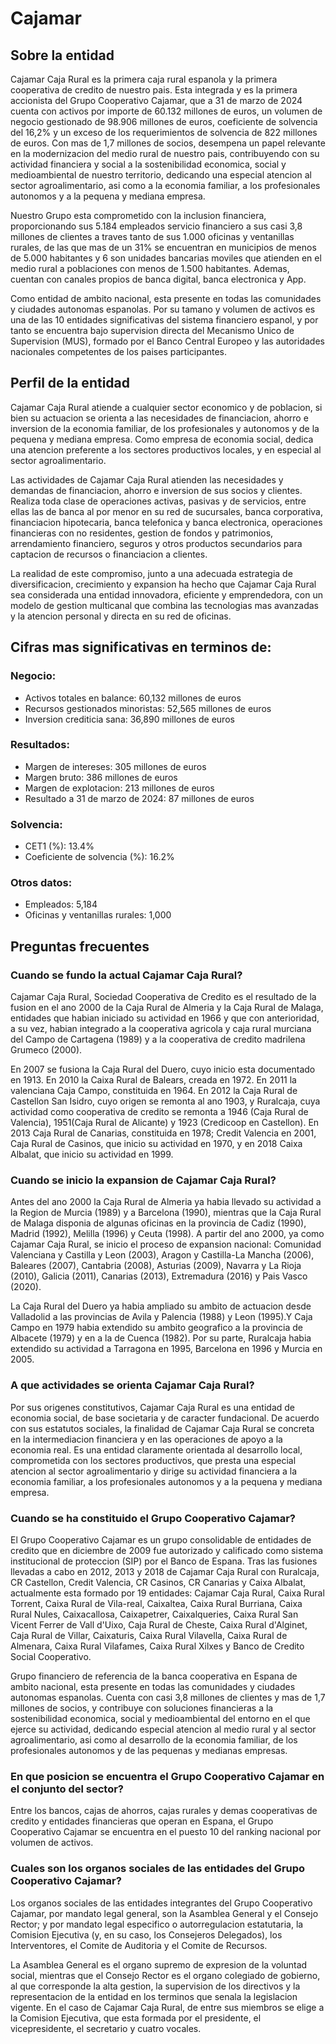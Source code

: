 # Cajamar
## Sobre la entidad
Cajamar Caja Rural es la primera caja rural espanola y la primera cooperativa de credito de nuestro pais. Esta integrada y es la primera accionista del Grupo Cooperativo Cajamar, que a 31 de marzo de 2024 cuenta con activos por importe de 60.132 millones de euros, un volumen de negocio gestionado de 98.906 millones de euros, coeficiente de solvencia del 16,2% y un exceso de los requerimientos de solvencia de 822 millones de euros. Con mas de 1,7 millones de socios, desempena un papel relevante en la modernizacion del medio rural de nuestro pais, contribuyendo con su actividad financiera y social a la sostenibilidad economica, social y medioambiental de nuestro territorio, dedicando una especial atencion al sector agroalimentario, asi como a la economia familiar, a los profesionales autonomos y a la pequena y mediana empresa.

Nuestro Grupo esta comprometido con la inclusion financiera, proporcionando sus 5.184 empleados servicio financiero a sus casi 3,8 millones de clientes a traves tanto de sus 1.000 oficinas y ventanillas rurales, de las que mas de un 31% se encuentran en municipios de menos de 5.000 habitantes y 6 son unidades bancarias moviles que atienden en el medio rural a poblaciones con menos de 1.500 habitantes. Ademas, cuentan con canales propios de banca digital, banca electronica y App.

Como entidad de ambito nacional, esta presente en todas las comunidades y ciudades autonomas espanolas. Por su tamano y volumen de activos es una de las 10 entidades significativas del sistema financiero espanol, y por tanto se encuentra bajo supervision directa del Mecanismo Unico de Supervision (MUS), formado por el Banco Central Europeo y las autoridades nacionales competentes de los paises participantes.

## Perfil de la entidad
Cajamar Caja Rural atiende a cualquier sector economico y de poblacion, si bien su actuacion se orienta a las necesidades de financiacion, ahorro e inversion de la economia familiar, de los profesionales y autonomos y de la pequena y mediana empresa. Como empresa de economia social, dedica una atencion preferente a los sectores productivos locales, y en especial al sector agroalimentario.

Las actividades de Cajamar Caja Rural atienden las necesidades y demandas de financiacion, ahorro e inversion de sus socios y clientes. Realiza toda clase de operaciones activas, pasivas y de servicios, entre ellas las de banca al por menor en su red de sucursales, banca corporativa, financiacion hipotecaria, banca telefonica y banca electronica, operaciones financieras con no residentes, gestion de fondos y patrimonios, arrendamiento financiero, seguros y otros productos secundarios para captacion de recursos o financiacion a clientes.

La realidad de este compromiso, junto a una adecuada estrategia de diversificacion, crecimiento y expansion ha hecho que Cajamar Caja Rural sea considerada una entidad innovadora, eficiente y emprendedora, con un modelo de gestion multicanal que combina las tecnologias mas avanzadas y la atencion personal y directa en su red de oficinas.

## Cifras mas significativas en terminos de:
### Negocio:
- Activos totales en balance: 60,132 millones de euros
- Recursos gestionados minoristas: 52,565 millones de euros
- Inversion crediticia sana: 36,890 millones de euros
### Resultados: 
- Margen de intereses: 305 millones de euros
- Margen bruto: 386 millones de euros
- Margen de explotacion: 213 millones de euros
- Resultado a 31 de marzo de 2024: 87 millones de euros
### Solvencia:
- CET1 (%): 13.4%
- Coeficiente de solvencia (%): 16.2%
### Otros datos:
- Empleados: 5,184
- Oficinas y ventanillas rurales: 1,000

## Preguntas frecuentes
### Cuando se fundo la actual Cajamar Caja Rural?
Cajamar Caja Rural, Sociedad Cooperativa de Credito es el resultado de la fusion en el ano 2000 de la Caja Rural de Almeria y la Caja Rural de Malaga, entidades que habian iniciado su actividad en 1966 y que con anterioridad, a su vez, habian integrado a la cooperativa agricola y caja rural murciana del Campo de Cartagena (1989) y a la cooperativa de credito madrilena Grumeco (2000).

En 2007 se fusiona la Caja Rural del Duero, cuyo inicio esta documentado en 1913. En 2010 la Caixa Rural de Balears, creada en 1972. En 2011 la valenciana Caja Campo, constituida en 1964. En 2012 la Caja Rural de Castellon San Isidro, cuyo origen se remonta al ano 1903, y Ruralcaja, cuya actividad como cooperativa de credito se remonta a 1946 (Caja Rural de Valencia), 1951(Caja Rural de Alicante) y 1923 (Credicoop en Castellon). En 2013 Caja Rural de Canarias, constituida en 1978; Credit Valencia en 2001, Caja Rural de Casinos, que inicio su actividad en 1970, y en 2018 Caixa Albalat, que inicio su actividad en 1999.

### Cuando se inicio la expansion de Cajamar Caja Rural?
Antes del ano 2000 la Caja Rural de Almeria ya habia llevado su actividad a la Region de Murcia (1989) y a Barcelona (1990), mientras que la Caja Rural de Malaga disponia de algunas oficinas en la provincia de Cadiz (1990), Madrid (1992), Melilla (1996) y Ceuta (1998). A partir del ano 2000, ya como Cajamar Caja Rural, se inicio el proceso de expansion nacional: Comunidad Valenciana y Castilla y Leon (2003), Aragon y Castilla-La Mancha (2006), Baleares (2007), Cantabria (2008), Asturias (2009), Navarra y La Rioja (2010), Galicia (2011), Canarias (2013), Extremadura (2016) y Pais Vasco (2020).

La Caja Rural del Duero ya habia ampliado su ambito de actuacion desde Valladolid a las provincias de Avila y Palencia (1988) y Leon (1995).Y Caja Campo en 1979 habia extendido su ambito geografico a la provincia de Albacete (1979) y en a la de Cuenca (1982). Por su parte, Ruralcaja habia extendido su actividad a Tarragona en 1995, Barcelona en 1996 y Murcia en 2005.

### A que actividades se orienta Cajamar Caja Rural?
Por sus origenes constitutivos, Cajamar Caja Rural es una entidad de economia social, de base societaria y de caracter fundacional. De acuerdo con sus estatutos sociales, la finalidad de Cajamar Caja Rural se concreta en la intermediacion financiera y en las operaciones de apoyo a la economia real. Es una entidad claramente orientada al desarrollo local, comprometida con los sectores productivos, que presta una especial atencion al sector agroalimentario y dirige su actividad financiera a la economia familiar, a los profesionales autonomos y a la pequena y mediana empresa.

### Cuando se ha constituido el Grupo Cooperativo Cajamar?
El Grupo Cooperativo Cajamar es un grupo consolidable de entidades de credito que en diciembre de 2009 fue autorizado y calificado como sistema institucional de proteccion (SIP) por el Banco de Espana. Tras las fusiones llevadas a cabo en 2012, 2013 y 2018 de Cajamar Caja Rural con Ruralcaja, CR Castellon, Credit Valencia, CR Casinos, CR Canarias y Caixa Albalat, actualmente esta formado por 19 entidades: Cajamar Caja Rural, Caixa Rural Torrent, Caixa Rural de Vila-real, Caixaltea, Caixa Rural Burriana, Caixa Rural Nules, Caixacallosa, Caixapetrer, Caixalqueries, Caixa Rural San Vicent Ferrer de Vall d'Uixo, Caja Rural de Cheste, Caixa Rural d'Alginet, Caja Rural de Villar, Caixaturis, Caixa Rural Vilavella, Caixa Rural de Almenara, Caixa Rural Vilafames, Caixa Rural Xilxes y Banco de Credito Social Cooperativo.

Grupo financiero de referencia de la banca cooperativa en Espana de ambito nacional, esta presente en todas las comunidades y ciudades autonomas espanolas. Cuenta con casi 3,8 millones de clientes y mas de 1,7 millones de socios, y contribuye con soluciones financieras a la sostenibilidad economica, social y medioambiental del entorno en el que ejerce su actividad, dedicando especial atencion al medio rural y al sector agroalimentario, asi como al desarrollo de la economia familiar, de los profesionales autonomos y de las pequenas y medianas empresas.

### En que posicion se encuentra el Grupo Cooperativo Cajamar en el conjunto del sector?
Entre los bancos, cajas de ahorros, cajas rurales y demas cooperativas de credito y entidades financieras que operan en Espana, el Grupo Cooperativo Cajamar se encuentra en el puesto 10 del ranking nacional por volumen de activos.

### Cuales son los organos sociales de las entidades del Grupo Cooperativo Cajamar?
Los organos sociales de las entidades integrantes del Grupo Cooperativo Cajamar, por mandato legal general, son la Asamblea General y el Consejo Rector; y por mandato legal especifico o autorregulacion estatutaria, la Comision Ejecutiva (y, en su caso, los Consejeros Delegados), los Interventores, el Comite de Auditoria y el Comite de Recursos.

La Asamblea General es el organo supremo de expresion de la voluntad social, mientras que el Consejo Rector es el organo colegiado de gobierno, al que corresponde la alta gestion, la supervision de los directivos y la representacion de la entidad en los terminos que senala la legislacion vigente. En el caso de Cajamar Caja Rural, de entre sus miembros se elige a la Comision Ejecutiva, que esta formada por el presidente, el vicepresidente, el secretario y cuatro vocales.